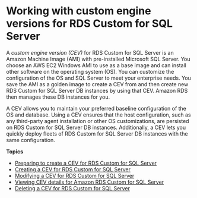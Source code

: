 # Working with custom engine versions for RDS Custom for SQL Server<a name="custom-cev-sqlserver"></a>

A *custom engine version \(CEV\)* for RDS Custom for SQL Server is an Amazon Machine Image \(AMI\) with pre\-installed Microsoft SQL Server\. You choose an AWS EC2 Windows AMI to use as a base image and can install other software on the operating system \(OS\)\. You can customize the configuration of the OS and SQL Server to meet your enterprise needs\. You save the AMI as a golden image to create a CEV from and then create new RDS Custom for SQL Server DB instances by using that CEV\. Amazon RDS then manages these DB instances for you\.

A CEV allows you to maintain your preferred baseline configuration of the OS and database\. Using a CEV ensures that the host configuration, such as any third\-party agent installation or other OS customizations, are persisted on RDS Custom for SQL Server DB instances\. Additionally, a CEV lets you quickly deploy fleets of RDS Custom for SQL Server DB instances with the same configuration\.

**Topics**
+ [Preparing to create a CEV for RDS Custom for SQL Server](custom-cev-sqlserver.preparing.md)
+ [Creating a CEV for RDS Custom for SQL Server](custom-cev-sqlserver.create.md)
+ [Modifying a CEV for RDS Custom for SQL Server](custom-cev-sqlserver-modifying.md)
+ [Viewing CEV details for Amazon RDS Custom for SQL Server](custom-viewing-sqlserver.md)
+ [Deleting a CEV for RDS Custom for SQL Server](custom-cev-sqlserver-deleting.md)